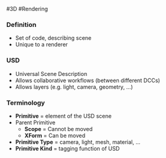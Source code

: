 #3D #Rendering

### Definition
- Set of code, describing scene
- Unique to a renderer
### USD
- Universal Scene Description
- Allows collaborative workflows (between different DCCs)
- Allows layers (e.g. light, camera, geometry, ...)

### Terminology
- **Primitive** = element of the USD scene
- Parent Primitive
	- **Scope** = Cannot be moved
	- **XForm** = Can be moved
- **Primitive Type** = camera, light, mesh, material, ...
- **Primitive Kind** = tagging function of USD